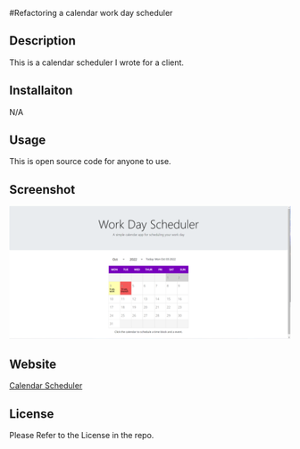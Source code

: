 #Refactoring a calendar work day scheduler
## Description
This is a calendar scheduler I wrote for a client.
## Installaiton
N/A
## Usage
This is open source code for anyone to use.
## Screenshot
![An image of the Calendar Scheduler.](./screenshot-one.png)
## Website
<a href ="https://avablakedesign.github.io/avablake-calendar-work-day-scheduler/">Calendar Scheduler</a>
## License
Please Refer to the License in the repo.